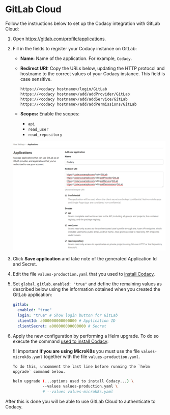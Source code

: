 # GitLab Cloud

Follow the instructions below to set up the Codacy integration with GitLab Cloud:

1.  Open <https://gitlab.com/profile/applications>.

2.  Fill in the fields to register your Codacy instance on GitLab:

    -   **Name:** Name of the application. For example, `Codacy`.

    -   **Redirect URI:** Copy the URLs below, updating the HTTP protocol and hostname to the correct values of your Codacy instance. This field is case sensitive.

        ```text
        https://<codacy hostname>/login/GitLab
        https://<codacy hostname>/add/addProvider/GitLab
        https://<codacy hostname>/add/addService/GitLab
        https://<codacy hostname>/add/addPermissions/GitLab
        ```

    -   **Scopes:** Enable the scopes:
    
        - `api`
        - `read_user`
        - `read_repository`

    ![GitLab Cloud application](images/gitlab-cloud-application.png)

3.  Click **Save application** and take note of the generated Application Id and Secret.

4.  Edit the file `values-production.yaml` that you used to [install Codacy](../../index.md#helm-upgrade).

5.  Set `global.gitlab.enabled: "true"` and define the remaining values as described below using the information obtained when you created the GitLab application:

    ```yaml
    gitlab:
      enabled: "true"
      login: "true" # Show login button for GitLab
      clientId: a000000000000000 # Application ID
      clientSecret: a000000000000000 # Secret
    ```

6.  Apply the new configuration by performing a Helm upgrade. To do so execute the command [used to install Codacy](../../index.md#helm-upgrade):

    !!! important
        **If you are using MicroK8s** you must use the file `values-microk8s.yaml` together with the file `values-production.yaml`.
        
        To do this, uncomment the last line before running the `helm upgrade` command below.

    ```bash
    helm upgrade (...options used to install Codacy...) \
                 --values values-production.yaml \
                 # --values values-microk8s.yaml
    ```

After this is done you will be able to use GitLab Cloud to authenticate to Codacy.
